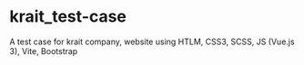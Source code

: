 # krait_test-case
A test case for krait company, website using HTLM, CSS3, SCSS, JS (Vue.js 3), Vite, Bootstrap
